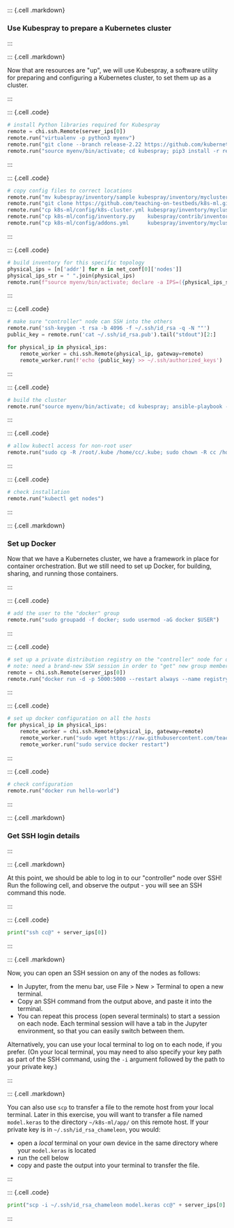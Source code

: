 
::: {.cell .markdown}

### Use Kubespray to prepare a Kubernetes cluster

:::


::: {.cell .markdown}

Now that are resources are "up", we will use Kubespray, a software utility for preparing and configuring a Kubernetes cluster, to set them up as a cluster.

:::


::: {.cell .code}
```python
# install Python libraries required for Kubespray
remote = chi.ssh.Remote(server_ips[0])
remote.run("virtualenv -p python3 myenv")
remote.run("git clone --branch release-2.22 https://github.com/kubernetes-sigs/kubespray.git")
remote.run("source myenv/bin/activate; cd kubespray; pip3 install -r requirements.txt")
```
:::

::: {.cell .code}
```python
# copy config files to correct locations
remote.run("mv kubespray/inventory/sample kubespray/inventory/mycluster")
remote.run("git clone https://github.com/teaching-on-testbeds/k8s-ml.git")
remote.run("cp k8s-ml/config/k8s-cluster.yml kubespray/inventory/mycluster/group_vars/k8s_cluster/k8s-cluster.yml")
remote.run("cp k8s-ml/config/inventory.py    kubespray/contrib/inventory_builder/inventory.py")
remote.run("cp k8s-ml/config/addons.yml      kubespray/inventory/mycluster/group_vars/k8s_cluster/addons.yml")
```
:::

::: {.cell .code}
```python
# build inventory for this specific topology
physical_ips = [n['addr'] for n in net_conf[0]['nodes']]
physical_ips_str = " ".join(physical_ips)
remote.run(f"source myenv/bin/activate; declare -a IPS=({physical_ips_str});"+"cd kubespray; CONFIG_FILE=inventory/mycluster/hosts.yaml python3 contrib/inventory_builder/inventory.py ${IPS[@]}")

```
:::


::: {.cell .code}
```python
# make sure "controller" node can SSH into the others
remote.run('ssh-keygen -t rsa -b 4096 -f ~/.ssh/id_rsa -q -N ""')
public_key = remote.run('cat ~/.ssh/id_rsa.pub').tail("stdout")[2:]

for physical_ip in physical_ips:
    remote_worker = chi.ssh.Remote(physical_ip, gateway=remote)
    remote_worker.run(f'echo {public_key} >> ~/.ssh/authorized_keys') 
```
:::


::: {.cell .code}
```python
# build the cluster
remote.run("source myenv/bin/activate; cd kubespray; ansible-playbook -i inventory/mycluster/hosts.yaml  --become --become-user=root cluster.yml")
```
:::

::: {.cell .code}
```python
# allow kubectl access for non-root user
remote.run("sudo cp -R /root/.kube /home/cc/.kube; sudo chown -R cc /home/cc/.kube; sudo chgrp -R cc /home/cc/.kube")
```
:::

::: {.cell .code}
```python
# check installation
remote.run("kubectl get nodes")
```
:::


::: {.cell .markdown}

### Set up Docker

Now that we have a Kubernetes cluster, we have a framework in place for container orchestration. But we still need to set up Docker, for building, sharing, and running those containers.

:::

::: {.cell .code}
```python
# add the user to the "docker" group
remote.run("sudo groupadd -f docker; sudo usermod -aG docker $USER")
```
:::


::: {.cell .code}
```python
# set up a private distribution registry on the "controller" node for distributing containers
# note: need a brand-new SSH session in order to "get" new group membership
remote = chi.ssh.Remote(server_ips[0])
remote.run("docker run -d -p 5000:5000 --restart always --name registry registry:2")
```
:::

::: {.cell .code}
```python
# set up docker configuration on all the hosts
for physical_ip in physical_ips:
    remote_worker = chi.ssh.Remote(physical_ip, gateway=remote)
    remote_worker.run("sudo wget https://raw.githubusercontent.com/teaching-on-testbeds/k8s-ml/main/config/daemon.json -O /etc/docker/daemon.json")
    remote_worker.run("sudo service docker restart")

```
:::


::: {.cell .code}
```python
# check configuration
remote.run("docker run hello-world")
```
:::



::: {.cell .markdown}

### Get SSH login details

:::


::: {.cell .markdown}

At this point, we should be able to log in to our "controller" node over SSH! Run the following cell, and observe the output - you will see an SSH command this node.

:::


::: {.cell .code}
```python
print("ssh cc@" + server_ips[0])
```
:::



::: {.cell .markdown}

Now, you can open an SSH session on any of the nodes as follows:

* In Jupyter, from the menu bar, use File > New > Terminal to open a new terminal.
* Copy an SSH command from the output above, and paste it into the terminal.
* You can repeat this process (open several terminals) to start a session on each node. Each terminal session will have a tab in the Jupyter environment, so that you can easily switch between them.

Alternatively, you can use your local terminal to log on to each node, if you prefer. (On your local terminal, you may need to also specify your key path as part of the SSH command, using the `-i` argument followed by the path to your private key.)

:::
     

::: {.cell .markdown}

You can also use `scp` to transfer a file to the remote host from your local terminal. Later in this exercise, you will want to transfer a file named `model.keras` to the directory `~/k8s-ml/app/` on this remote host. If your private key is in `~/.ssh/id_rsa_chameleon`, you would:

* open a *local* terminal on your own device in the same directory where your `model.keras` is located
* run the cell below
* copy and paste the output into your terminal to transfer the file.


:::
     
::: {.cell .code}
```python
print("scp -i ~/.ssh/id_rsa_chameleon model.keras cc@" + server_ips[0] + ":~/k8s-ml/app/")
```
:::
